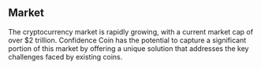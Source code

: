 ## Market
The cryptocurrency market is rapidly growing, with a current market cap of over $2 trillion. Confidence Coin has the potential to capture a significant portion of this market by offering a unique solution that addresses the key challenges faced by existing coins.
